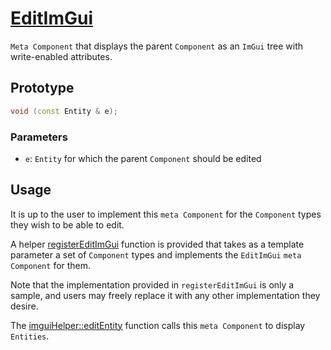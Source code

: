 # [EditImGui](EditImGui.hpp)

`Meta Component` that displays the parent `Component` as an `ImGui` tree with write-enabled attributes.

## Prototype

```cpp
void (const Entity & e);
```

### Parameters

* `e`: `Entity` for which the parent `Component` should be edited

## Usage

It is up to the user to implement this `meta Component` for the `Component` types they wish to be able to edit.

A helper [registerEditImGui](../../helpers/registerEditImGui.md) function is provided that takes as a template parameter a set of `Component` types and implements the `EditImGui` `meta Component` for them.

Note that the implementation provided in `registerEditImGui` is only a sample, and users may freely replace it with any other implementation they desire.

The [imguiHelper::editEntity](../../helpers/imguiHelper.md) function calls this `meta Component` to display `Entities`.